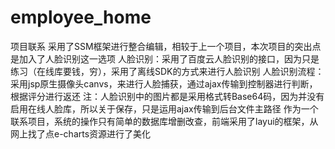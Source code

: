 # employee_home
项目联系 采用了SSM框架进行整合编辑，相较于上一个项目，本次项目的突出点是加入了人脸识别这一选项
人脸识别：采用了百度云人脸识别的接口，因为只是练习（在线库要钱，穷），采用了离线SDK的方式来进行人脸识别
人脸识别流程：采用jsp原生摄像头canvs，来进行人脸捕获，通过ajax传输到控制器进行判断，根据评分进行返还
注：人脸识别中的图片都是采用格式转Base64码，因为并没有启用在线人脸库，所以关于保存，只是运用ajax传输到后台文件主路径
作为一个联系项目，系统的操作只有简单的数据库增删改查，前端采用了layui的框架，从网上找了点e-charts资源进行了美化
